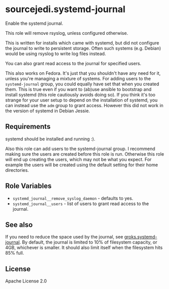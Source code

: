 # sourcejedi.systemd-journal

Enable the systemd journal.

This role will remove rsyslog, unless configured otherwise.

This is written for installs which came with systemd, but did not configure the journal to write to persistent storage.  Often such systems (e.g. Debian) would be using rsyslog to write log files instead.

You can also grant read access to the journal for specified users.

This also works on Fedora.  It's just that you shouldn't have any need for it, unless you're managing a mixture of systems.  For adding users to the `systemd-journal` group, you could equally have set that when you created them.  This is true even if you want to (ab)use ansible to bootstrap and install systemd (this role cautiously avoids doing so).  If you think it's too strange for your user setup to depend on the installation of systemd, you can instead use the `adm` group to grant access.  However this did not work in the version of systemd in Debian Jessie.


## Requirements

systemd should be installed and running :).

Also this role can add users to the systemd-journal group.  I recommend making sure the users are created before this role is run.  Otherwise this role will end up creating the users, which may not be what you expect.  For example the users will be created using the default setting for their home directories.


## Role Variables

* `systemd_journal__remove_syslog_daemon` - defaults to yes.
* `systemd_journal__users` - list of users to grant read access to the journal.


## See also

If you need to reduce the space used by the journal, see
[groks.systemd-journal](https://galaxy.ansible.com/groks/systemd-journal/).
By default, the journal is limited to 10% of filesystem capacity, or 4GB, whichever is smaller.
It should also limit itself when the filesystem hits 85% full.

## License

Apache License 2.0
